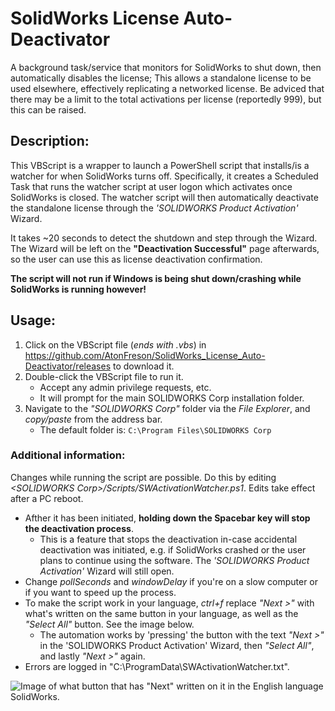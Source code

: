 # SolidWorks License Auto-Deactivator
A background task/service that monitors for SolidWorks to shut down, then automatically disables the license; This allows a standalone license to be used elsewhere, effectively replicating a networked license. Be adviced that there may be a limit to the total activations per license (reportedly 999), but this can be raised.

## Description:
This VBScript is a wrapper to launch a PowerShell script that installs/is a watcher for when SolidWorks turns off.
Specifically, it creates a Scheduled Task that runs the watcher script at user logon which activates once SolidWorks is closed. The watcher script will then automatically deactivate the standalone license through the *'SOLIDWORKS Product Activation'* Wizard.

It takes ~20 seconds to detect the shutdown and step through the Wizard.
The Wizard will be left on the **"Deactivation Successful"** page afterwards, so the user can use this as license deactivation confirmation.

**The script will not run if Windows is being shut down/crashing while SolidWorks is running however!**


## Usage:
1. Click on the VBScript file (*ends with .vbs*) in https://github.com/AtonFreson/SolidWorks_License_Auto-Deactivator/releases to download it.
2. Double-click the VBScript file to run it.
    - Accept any admin privilege requests, etc. 
    - It will prompt for the main SOLIDWORKS Corp installation folder.
3. Navigate to the *"SOLIDWORKS Corp"* folder via the *File Explorer*, and *copy/paste* from the address bar.
    - The default folder is: `C:\Program Files\SOLIDWORKS Corp`

### Additional information:
Changes while running the script are possible. Do this by editing *\<SOLIDWORKS Corp\>/Scripts/SWActivationWatcher.ps1*. Edits take effect after a PC reboot.
- Afther it has been initiated, **holding down the Spacebar key will stop the deactivation process**.
    - This is a feature that stops the deactivation in-case accidental deactivation was initiated, e.g. if SolidWorks crashed or the user plans to continue using the software. The *'SOLIDWORKS Product Activation'* Wizard will still open.
- Change *pollSeconds* and *windowDelay* if you're on a slow computer or if you want to speed up the process.
- To make the script work in your language, *ctrl+f* replace *"Next >"* with what's written on the same button in your language, as well as the *"Select All"* button. See the image below.
    - The automation works by 'pressing' the button with the text *"Next >"* in the 'SOLIDWORKS Product Activation' Wizard, then *"Select All"*, and lastly *"Next >"* again.
- Errors are logged in "C:\ProgramData\SWActivationWatcher.txt".

![Image of what button that has "Next" written on it in the English language SolidWorks.](https://i.imgur.com/KPhdSvo.png)
